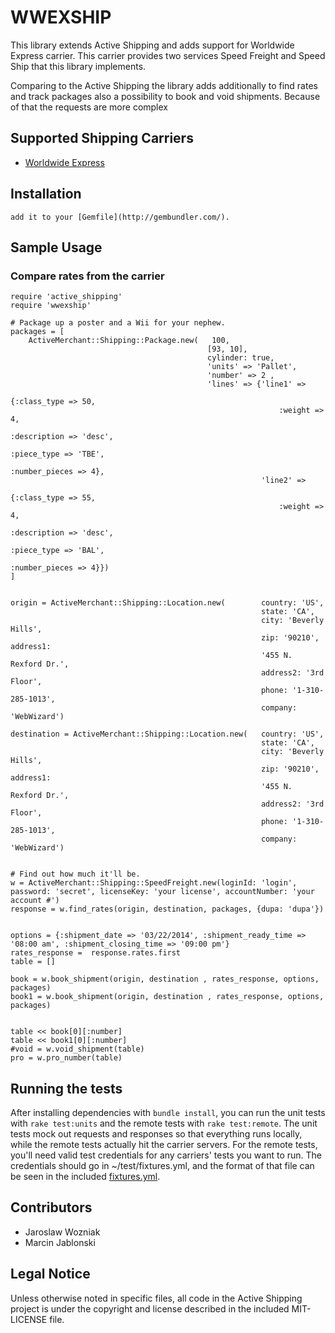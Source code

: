# WWEXSHIP


This library extends Active Shipping and adds support for Worldwide Express carrier. This carrier provides two services Speed Freight and Speed Ship that this library implements.

Comparing to the Active Shipping the library adds additionally to find rates and track packages also a possibility to book and void shipments. Because of that the requests are more complex


## Supported Shipping Carriers

* [Worldwide Express](http://wwex.com/)

## Installation

    add it to your [Gemfile](http://gembundler.com/).

## Sample Usage

### Compare rates from the carrier

    require 'active_shipping'
    require 'wwexship'

    # Package up a poster and a Wii for your nephew.
    packages = [
        ActiveMerchant::Shipping::Package.new(   100,
                                                [93, 10],
                                                cylinder: true,
                                                'units' => 'Pallet',
                                                'number' => 2 ,
                                                'lines' => {'line1' =>
                                                                {:class_type => 50,
                                                                :weight => 4,
                                                                :description => 'desc',
                                                                :piece_type => 'TBE',
                                                                :number_pieces => 4},
                                                            'line2' =>
                                                                {:class_type => 55,
                                                                :weight => 4,
                                                                :description => 'desc',
                                                                :piece_type => 'BAL',
                                                                :number_pieces => 4}})
    ]


    origin = ActiveMerchant::Shipping::Location.new(        country: 'US',
                                                            state: 'CA',
                                                            city: 'Beverly Hills',
                                                            zip: '90210', address1:
                                                            '455 N. Rexford Dr.',
                                                            address2: '3rd Floor',
                                                            phone: '1-310-285-1013',
                                                            company: 'WebWizard')

    destination = ActiveMerchant::Shipping::Location.new(   country: 'US',
                                                            state: 'CA',
                                                            city: 'Beverly Hills',
                                                            zip: '90210', address1:
                                                            '455 N. Rexford Dr.',
                                                            address2: '3rd Floor',
                                                            phone: '1-310-285-1013',
                                                            company: 'WebWizard')


    # Find out how much it'll be.
    w = ActiveMerchant::Shipping::SpeedFreight.new(loginId: 'login', password: 'secret', licenseKey: 'your license', accountNumber: 'your account #')
    response = w.find_rates(origin, destination, packages, {dupa: 'dupa'})


    options = {:shipment_date => '03/22/2014', :shipment_ready_time => '08:00 am', :shipment_closing_time => '09:00 pm'}
    rates_response =  response.rates.first
    table = []

    book = w.book_shipment(origin, destination , rates_response, options, packages)
    book1 = w.book_shipment(origin, destination , rates_response, options, packages)


    table << book[0][:number]
    table << book1[0][:number]
    #void = w.void_shipment(table)
    pro = w.pro_number(table)


## Running the tests

After installing dependencies with `bundle install`, you can run the unit tests with `rake test:units` and the remote tests with `rake test:remote`. The unit tests mock out requests and responses so that everything runs locally, while the remote tests actually hit the carrier servers. For the remote tests, you'll need valid test credentials for any carriers' tests you want to run. The credentials should go in ~/test/fixtures.yml, and the format of that file can be seen in the included [fixtures.yml](https://github.com/Shopify/active_shipping/blob/master/test/fixtures.yml).

## Contributors

* Jaroslaw Wozniak
* Marcin Jablonski

## Legal Notice

Unless otherwise noted in specific files, all code in the Active Shipping project is under the copyright and license described in the included MIT-LICENSE file.
